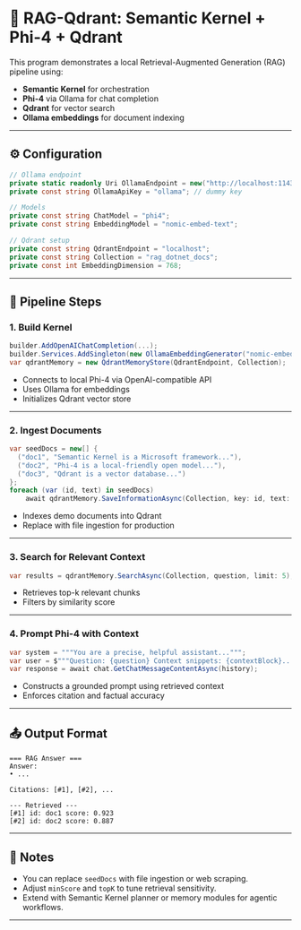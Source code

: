 
# 🧠 RAG-Qdrant: Semantic Kernel + Phi-4 + Qdrant

This program demonstrates a local Retrieval-Augmented Generation (RAG) pipeline using:

- **Semantic Kernel** for orchestration
- **Phi-4** via Ollama for chat completion
- **Qdrant** for vector search
- **Ollama embeddings** for document indexing

---

## ⚙️ Configuration

```csharp
// Ollama endpoint
private static readonly Uri OllamaEndpoint = new("http://localhost:11434/v1");
private const string OllamaApiKey = "ollama"; // dummy key

// Models
private const string ChatModel = "phi4";
private const string EmbeddingModel = "nomic-embed-text";

// Qdrant setup
private const string QdrantEndpoint = "localhost";
private const string Collection = "rag_dotnet_docs";
private const int EmbeddingDimension = 768;
```

---

## 🧱 Pipeline Steps

### 1. **Build Kernel**
```csharp
builder.AddOpenAIChatCompletion(...);
builder.Services.AddSingleton(new OllamaEmbeddingGenerator("nomic-embed-text"));
var qdrantMemory = new QdrantMemoryStore(QdrantEndpoint, Collection);
```

- Connects to local Phi-4 via OpenAI-compatible API
- Uses Ollama for embeddings
- Initializes Qdrant vector store

---

### 2. **Ingest Documents**
```csharp
var seedDocs = new[] {
  ("doc1", "Semantic Kernel is a Microsoft framework..."),
  ("doc2", "Phi-4 is a local-friendly open model..."),
  ("doc3", "Qdrant is a vector database...")
};
foreach (var (id, text) in seedDocs)
    await qdrantMemory.SaveInformationAsync(Collection, key: id, text: text);
```

- Indexes demo documents into Qdrant
- Replace with file ingestion for production

---

### 3. **Search for Relevant Context**
```csharp
var results = qdrantMemory.SearchAsync(Collection, question, limit: 5);
```

- Retrieves top-k relevant chunks
- Filters by similarity score

---

### 4. **Prompt Phi-4 with Context**
```csharp
var system = """You are a precise, helpful assistant...""";
var user = $"""Question: {question} Context snippets: {contextBlock}...""";
var response = await chat.GetChatMessageContentAsync(history);
```

- Constructs a grounded prompt using retrieved context
- Enforces citation and factual accuracy

---

## 📤 Output Format

```plaintext
=== RAG Answer ===
Answer:
• ...

Citations: [#1], [#2], ...

--- Retrieved ---
[#1] id: doc1 score: 0.923
[#2] id: doc2 score: 0.887
```

---

## 🧪 Notes

- You can replace `seedDocs` with file ingestion or web scraping.
- Adjust `minScore` and `topK` to tune retrieval sensitivity.
- Extend with Semantic Kernel planner or memory modules for agentic workflows.

---
